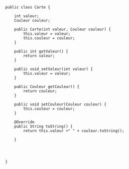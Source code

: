 		public class Carte {
			
			int valeur;
			Couleur couleur;
			
			public Carte(int valeur, Couleur couleur) {
				this.valeur = valeur;
				this.couleur = couleur;
			}
		
			public int getValeur() {
				return valeur;
			}
		
			public void setValeur(int valeur) {
				this.valeur = valeur;
			}
		
			public Couleur getCouleur() {
				return couleur;
			}
		
			public void setCouleur(Couleur couleur) {
				this.couleur = couleur;
			}
		
			@Override
			public String toString() {
				return this.valeur +" " + couleur.toString();
						
			}
			
			
		
			
		}